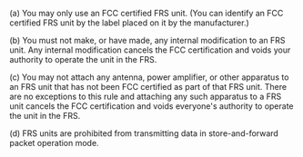 (a) You may only use an FCC certified FRS unit. (You can identify an FCC certified FRS unit by the label placed on it by the manufacturer.)

(b) You must not make, or have made, any internal modification to an FRS unit. Any internal modification cancels the FCC certification and voids your authority to operate the unit in the FRS.

(c) You may not attach any antenna, power amplifier, or other apparatus to an FRS unit that has not been FCC certified as part of that FRS unit. There are no exceptions to this rule and attaching any such apparatus to a FRS unit cancels the FCC certification and voids everyone's authority to operate the unit in the FRS.

(d) FRS units are prohibited from transmitting data in store-and-forward packet operation mode.

